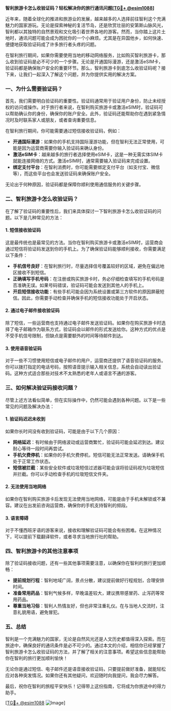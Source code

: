 **智利旅游卡怎么收验证码？轻松解决你的旅行通讯问题[[TG💪+ @esim1088](https://t.me/s/esim1088)]**

近年来，随着全球化的推进和旅游业的发展，越来越多的人选择前往智利这个充满魅力的国家游玩。无论是探索神秘的复活节岛，还是欣赏壮丽的安第斯山脉风光，智利都以其独特的自然景观和文化吸引着世界各地的游客。然而，当你踏上这片土地时，通讯问题可能会成为困扰你的一个小麻烦。尤其是在异国他乡，如何快速、便捷地获取验证码成了许多旅行者头疼的问题。

在智利旅行期间，如果你需要使用当地的移动网络服务，比如购买智利旅游卡，那么收到验证码是必不可少的一个步骤。无论是开通国际漫游，还是激活eSIM卡，验证码都是确保账户安全的重要环节。那么，智利旅游卡到底怎么收验证码呢？接下来，让我们一起深入了解这个问题，并为你提供实用的解决方案。

### 一、为什么需要验证码？

首先，我们需要明白验证码的重要性。验证码通常用于验证用户身份，防止未经授权的访问或操作。对于旅行者来说，在智利购买旅游卡或激活eSIM时，验证码可以帮助确认你的身份，确保你的账户安全。此外，验证码还能帮助你在遇到紧急情况时及时联系家人或朋友，或者查询重要信息。

在智利旅行期间，你可能需要通过短信接收验证码，例如：

- **开通国际漫游**：如果你的手机支持国际漫游功能，但在智利无法正常使用，可能是因为运营商需要你输入验证码来确认身份。
- **激活eSIM卡**：越来越多的旅行者选择使用eSIM卡，这是一种无需实体SIM卡就能连接网络的方式。激活eSIM时，通常需要输入验证码来完成设置。
- **绑定支付平台**：在智利消费时，你可能需要绑定支付平台（如支付宝、微信等），而这些平台也会发送验证码来确保账户安全。

无论出于何种原因，验证码都是保障你顺利使用通信服务的关键步骤。

### 二、智利旅游卡怎么收验证码？

在了解了验证码的重要性后，我们来具体探讨一下智利旅游卡怎么收验证码的问题。以下是几种常见的方法：

#### 1. **短信接收验证码**
这是最传统也是最常见的方法。当你在智利购买旅游卡或激活eSIM时，运营商会通过短信将验证码发送到你的手机上。为了确保验证码能够顺利接收，你需要满足以下条件：

- **手机信号良好**：在智利旅行时，尽量选择信号覆盖较好的区域，避免在偏远地区接收不到短信。
- **正确填写手机号码**：在注册或购买旅游卡时，务必仔细检查填写的手机号码是否准确无误。如果号码错误，验证码可能会发送到其他人的手机上。
- **开启短信接收功能**：有些手机可能会因为系统设置或第三方软件的原因屏蔽短信。因此，你需要手动检查并确保手机的短信接收功能处于开启状态。

#### 2. **通过电子邮件接收验证码**
除了短信，一些运营商也支持通过电子邮件发送验证码。如果你在购买旅游卡时选择了电子邮箱作为联系方式，验证码会以邮件的形式发送给你。这种方式的优点是不受手机信号限制，但缺点是需要额外的时间等待邮件到达。

#### 3. **使用语音验证码**
对于一些不习惯使用短信或电子邮件的用户，运营商还提供了语音验证码的服务。你可以拨打指定的电话号码，按照语音提示输入相关信息，系统会自动读出验证码。这种方式适合那些对技术不太熟悉的老年人或语言不通的游客。

### 三、如何解决验证码接收问题？

尽管上述方法看似简单，但在实际操作中，仍然可能会遇到各种问题。以下是一些常见的问题及解决办法：

#### 1. **验证码迟迟未收到**
如果你长时间没有收到验证码，可能是由于以下几个原因：

- **网络延迟**：有时候由于网络波动或运营商繁忙，验证码可能会延迟到达。建议耐心等待一段时间再尝试。
- **手机欠费停机**：如果你的手机欠费停机，短信可能无法正常发送。请确保手机处于正常工作状态。
- **短信被拦截**：某些安全软件或垃圾短信过滤器可能会误将验证码视为垃圾短信并拦截。你可以手动检查手机的垃圾短信文件夹。

#### 2. **无法使用当地网络**
如果你在智利购买旅游卡后发现无法使用当地网络，可能是由于手机未解锁或不兼容。建议在出发前咨询运营商，确保你的手机支持智利的频段。

#### 3. **语言障碍**
对于不懂西班牙语的游客来说，接收和理解验证码可能会有些困难。在这种情况下，可以提前下载翻译软件，或者寻求当地旅行社的帮助。

### 四、智利旅游卡的其他注意事项

除了验证码接收问题，还有一些其他事项需要注意，以确保你在智利的旅行更加顺畅：

- **提前规划行程**：智利地域广阔，景点分散，建议提前做好行程规划，合理安排时间。
- **准备常用药品**：智利气候多样，早晚温差较大，建议携带感冒药、止泻药等常用药品。
- **尊重当地习俗**：智利人热情友好，但也非常注重礼仪。在与当地人交流时，注意礼貌用语，避免冒犯。

### 五、总结

智利是一个充满魅力的国家，无论是自然风光还是人文历史都值得深入探索。而在旅途中，确保良好的通讯条件是必不可少的。通过本文的介绍，相信你已经掌握了智利旅游卡怎么收验证码的方法，并了解了相关的注意事项。希望这些信息能帮助你在智利的旅行更加顺利愉快！

无论你是通过短信、电子邮件还是语音接收验证码，只要提前做好准备，就能轻松应对各种突发情况。如果你还有其他疑问，欢迎随时向我提问，我会尽力解答。

最后，祝你在智利的旅程平安快乐！记得带上这份指南，它将成为你旅途中的得力助手。

[[TG💪+ @esim1088](https://t.me/s/esim1088) ![Image](https://i.postimg.cc/4NQfJmqS/Snipaste-2025-05-13-00-14-12.png)]